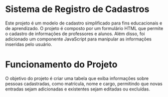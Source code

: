 # Sistema de Registro de Cadastros

Este projeto é um modelo de cadastro simplificado para fins educacionais e de aprendizado. O projeto é composto por um formulário HTML que permite o cadastro de informações de professores e alunos. Além disso, foi adicionado um componente JavaScript para manipular as informações inseridas pelo usuário.

# Funcionamento do Projeto

O objetivo do projeto é criar uma tabela que exiba informações sobre pessoas cadastradas, como matrícula, nome e cargo, permitindo que novas entradas sejam adicionadas e existentes sejam editadas ou excluídas.
